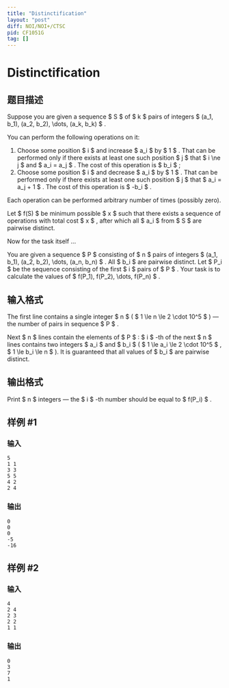 ```yaml
---
title: "Distinctification"
layout: "post"
diff: NOI/NOI+/CTSC
pid: CF1051G
tag: []
---
```


# Distinctification

## 题目描述

Suppose you are given a sequence $ S $ of $ k $ pairs of integers $ (a_1, b_1), (a_2, b_2), \dots, (a_k, b_k) $ .

You can perform the following operations on it:

1. Choose some position $ i $ and increase $ a_i $ by $ 1 $ . That can be performed only if there exists at least one such position $ j $ that $ i \ne j $ and $ a_i = a_j $ . The cost of this operation is $ b_i $ ;
2. Choose some position $ i $ and decrease $ a_i $ by $ 1 $ . That can be performed only if there exists at least one such position $ j $ that $ a_i = a_j + 1 $ . The cost of this operation is $ -b_i $ .

Each operation can be performed arbitrary number of times (possibly zero).

Let $ f(S) $ be minimum possible $ x $ such that there exists a sequence of operations with total cost $ x $ , after which all $ a_i $ from $ S $ are pairwise distinct.

Now for the task itself ...

You are given a sequence $ P $ consisting of $ n $ pairs of integers $ (a_1, b_1), (a_2, b_2), \dots, (a_n, b_n) $ . All $ b_i $ are pairwise distinct. Let $ P_i $ be the sequence consisting of the first $ i $ pairs of $ P $ . Your task is to calculate the values of $ f(P_1), f(P_2), \dots, f(P_n) $ .

## 输入格式

The first line contains a single integer $ n $ ( $ 1 \le n \le 2 \cdot 10^5 $ ) — the number of pairs in sequence $ P $ .

Next $ n $ lines contain the elements of $ P $ : $ i $ -th of the next $ n $ lines contains two integers $ a_i $ and $ b_i $ ( $ 1 \le a_i \le 2 \cdot 10^5 $ , $ 1 \le b_i \le n $ ). It is guaranteed that all values of $ b_i $ are pairwise distinct.

## 输出格式

Print $ n $ integers — the $ i $ -th number should be equal to $ f(P_i) $ .

## 样例 #1

### 输入

```
5
1 1
3 3
5 5
4 2
2 4

```

### 输出

```
0
0
0
-5
-16

```

## 样例 #2

### 输入

```
4
2 4
2 3
2 2
1 1

```

### 输出

```
0
3
7
1

```

